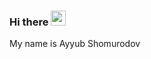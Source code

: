 ### Hi there <img src="https://media.giphy.com/media/hvRJCLFzcasrR4ia7z/giphy.gif" width="24px">

My name is Ayyub Shomurodov




